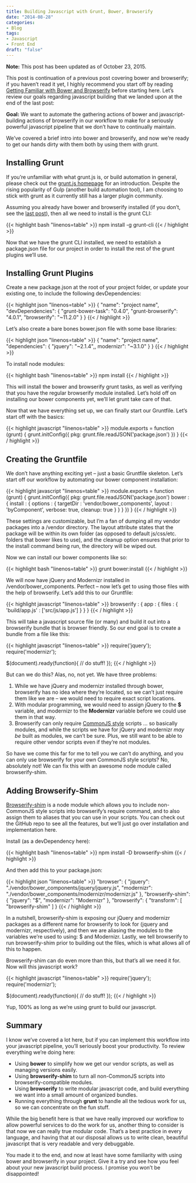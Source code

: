 ```yaml
---
title: Building Javascript with Grunt, Bower, Browserify
date: "2014-08-28"
categories:
- Blog
tags:
- Javascript
- Front End
draft: "false"
---
```

**Note:** This post has been updated as of October 23, 2015.

This post is continuation of a previous post covering bower and browserify; if you haven’t read it yet, I highly recommend you start off by reading [Getting Familiar with Bower and Browserify](/2014/08/getting-familiar-with-bower-and-browserify/ "Getting Familiar with Bower and Browserify") before starting here. Let’s review our goals regarding javascript building that we landed upon at the end of the last post:

**Goal:** We want to automate the gathering actions of bower and javascript-building actions of browserify in our workflow to make for a seriously powerful javascript pipeline that we don’t have to continually maintain.

We’ve covered a brief intro into bower and browserify, and now we’re ready to get our hands dirty with them both by using them with grunt.

Installing Grunt
----------------

If you’re unfamiliar with what grunt.js is, or build automation in general, please check out the [grunt.js homepage](http://gruntjs.com/ "Grunt.js") for an introduction. Despite the rising popularity of Gulp (another build automation tool), I am choosing to stick with grunt as it currently still has a larger plugin community.

Assuming you already have bower and browserify installed (if you don’t, see the [last post](/2014/08/getting-familiar-with-bower-and-browserify/ "Getting Familiar with Bower and Browserify")), then all we need to install is the grunt CLI:

{{< highlight bash "linenos=table" >}}
npm install -g grunt-cli
{{< / highlight >}}

Now that we have the grunt CLI installed, we need to establish a package.json file for our project in order to install the rest of the grunt plugins we’ll use.

Installing Grunt Plugins
------------------------

Create a new package.json at the root of your project folder, or update your existing one, to include the following devDependencies:

{{< highlight json "linenos=table" >}}
{
  "name": "project name",
  "devDependencies": {
    "grunt-bower-task": "0.4.0",
    "grunt-browserify": "4.0.1",
    "browserify": "~11.2.0"
  }
}
{{< / highlight >}}

Let’s also create a bare bones bower.json file with some base libraries:

{{< highlight json "linenos=table" >}}
{
  "name": "project name",
  "dependencies": {
    "jquery": "~2.1.4",,
    modernizr": "~3.1.0"
  }
}
{{< / highlight >}}

To install node modules:

{{< highlight bash "linenos=table" >}}
npm install
{{< / highlight >}}

This will install the bower and browserify grunt tasks, as well as verifying that you have the regular browserify module installed. Let’s hold off on installing our bower components yet, we’ll let grunt take care of that.

Now that we have everything set up, we can finally start our Gruntfile. Let’s start off with the basics:

{{< highlight javascript "linenos=table" >}}
module.exports = function (grunt) {
  grunt.initConfig({
    pkg: grunt.file.readJSON('package.json')
  })
}
{{< / highlight >}}

Creating the Gruntfile
----------------------

We don’t have anything exciting yet – just a basic Gruntfile skeleton. Let’s start off our workflow by automating our bower component installation:

{{< highlight javascript "linenos=table" >}}
module.exports = function (grunt) {
  grunt.initConfig({
    pkg: grunt.file.readJSON('package.json')
    bower : {
      install : {
        options : {
          targetDir : 'vendor/bower_components',
          layout : 'byComponent',
          verbose: true,
          cleanup: true
        }
      }
    }
  })
}
{{< / highlight >}}

These settings are customizable, but I’m a fan of dumping all my vendor packages into a /vendor directory. The layout attribute states that the package will be within its own folder (as opposed to default js/css/etc. folders that bower likes to use), and the cleanup option ensures that prior to the install command being run, the directory will be wiped out.

Now we can install our bower components like so:

{{< highlight bash "linenos=table" >}}
grunt bower:install
{{< / highlight >}}

We will now have jQuery and Modernizr installed in /vendor/bower\_components. Perfect – now let’s get to using those files with the help of browserify. Let’s add this to our Gruntfile:

{{< highlight javascript "linenos=table" >}}
browserify : {
  app : {
    files : { 'build/app.js' : ['src/js/app.js'] }
  }
}
{{< / highlight >}}

This will take a javascript source file (or many) and build it out into a browserify bundle that is browser friendly. So our end goal is to create a bundle from a file like this:

{{< highlight javascript "linenos=table" >}}
require('jquery');
require('modernizr');
 
$(document).ready(function){
  // do stuff!
});
{{< / highlight >}}

But can we do this? Alas, no, not yet. We have three problems:

1.  While we have jQuery and modernizr installed through bower, browserify has no idea where they’re located, so we can’t just require them like we are – we would need to require exact script locations.
2.  With modular programming, we would need to assign jQuery to the **$** variable, and modernizr to the **Modernizr** variable before we could use them in that way.
3.  Browserify can only require [CommonJS style](http://requirejs.org/docs/commonjs.html "CommonJS") scripts … so basically modules, and while the scripts we have for jQuery and modernizr _may be_ built as modules, we can’t be sure. Plus, we still want to be able to require other vendor scripts even if they’re not modules.

So have we come this far for me to tell you we can’t do anything, and you can only use browserify for your own CommonJS style scripts? No, absolutely not! We can fix this with an awesome node module called browserify-shim.

Adding Browserify-Shim
----------------------

[Browserify-shim](https://github.com/thlorenz/browserify-shim "Browserify-Shim") is a node module which allows you to include non-CommonJS style scripts into browserify’s require command, and to also assign them to aliases that you can use in your scripts. You can check out the GitHub repo to see all the features, but we’ll just go over installation and implementation here.

Install (as a devDependency here):

{{< highlight bash "linenos=table" >}}
npm install -D browserify-shim
{{< / highlight >}}

And then add this to your package.json:

{{< highlight json "linenos=table" >}}
"browser": {
  "jquery": "./vendor/bower_components/jquery/jquery.js",
  "modernizr": "./vendor/bower_components/modernizr/modernizr.js"
},
"browserify-shim": {
  "jquery": "$",
  "modernizr": "Modernizr"
},
"browserify": {
  "transform": [ "browserify-shim" ]
}
{{< / highlight >}}

In a nutshell, browserify-shim is exposing our jQuery and modernizr packages as a different name for browserify to look for (jquery and modernizr, respectively), and then we are aliasing the modules to the variables we’re used to using: $ and Modernizr. Lastly, we tell browserify to run browserify-shim prior to building out the files, which is what allows all of this to happen.

Browserify-shim can do even more than this, but that’s all we need it for. Now will this javascript work?

{{< highlight javascript "linenos=table" >}}
require('jquery');
require('modernizr');
 
$(document).ready(function){
  // do stuff!
});
{{< / highlight >}}

Yup, 100% as long as we’re using grunt to build our javascript.

Summary
-------

I know we’ve covered a lot here, but if you can implement this workflow into your javascript pipeline, you’ll seriously boost your productivity. To review everything we’re doing here:

*   Using **bower** to simplify how we get our vendor scripts, as well as managing versions easily.
*   Using **browserify-shim** to turn all non-CommonJS scripts into browserify-compatible modules.
*   Using **browserify** to write modular javascript code, and build everything we want into a small amount of organized bundles.
*   Running everything through **grunt** to handle all the tedious work for us, so we can concentrate on the fun stuff.

While the big benefit here is that we have really improved our workflow to allow powerful services to do the work for us, another thing to consider is that now we can really true modular code. That’s a best practice in every language, and having that at our disposal allows us to write clean, beautiful javascript that is very readable and very debuggable.

You made it to the end, and now at least have some familiarity with using bower and browserify in your project. Give it a try and see how you feel about your new javascript build process. I promise you won’t be disappointed!
